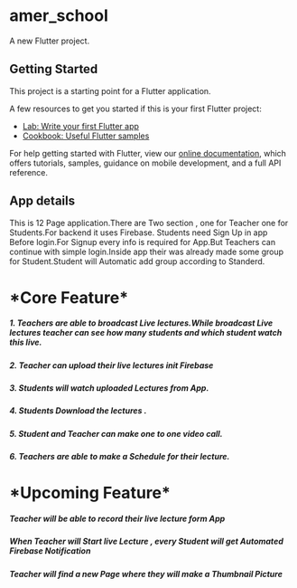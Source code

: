 # amer_school

A new Flutter project.

## Getting Started

This project is a starting point for a Flutter application.

A few resources to get you started if this is your first Flutter project:

- [Lab: Write your first Flutter app](https://flutter.dev/docs/get-started/codelab)
- [Cookbook: Useful Flutter samples](https://flutter.dev/docs/cookbook)

For help getting started with Flutter, view our
[online documentation](https://flutter.dev/docs), which offers tutorials,
samples, guidance on mobile development, and a full API reference.

<h2> App details </h2>
This is 12 Page application.There are Two section , one for Teacher one for Students.For backend it uses Firebase. Students need Sign Up in app Before login.For Signup every info is required for App.But Teachers can continue with simple login.Inside app their was already made some group for Student.Student will Automatic add group according to Standerd.
<h1> *Core Feature* </h1>
<h5>1. Teachers are able to broadcast Live lectures.While broadcast Live lectures teacher can see how many students and which student watch this live.</h5>
<h5>2. Teacher can upload their live lectures init Firebase </h5>
<h5>3. Students will watch uploaded Lectures from App. </h5>
<h5>4. Students Download the lectures . </h5>
<h5>5. Student and Teacher can make one to one video call. </h5>
<h5>6. Teachers are able to make a Schedule for their lecture. </h5>


<h1> *Upcoming Feature* </h1>
<h5> Teacher will be able to record their live lecture form App</h5>
<h5> When Teacher will Start live Lecture , every Student will get Automated Firebase Notification</h5>
<h5> Teacher will find a new Page where they will make a Thumbnail Picture </h5>

